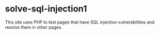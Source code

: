 # solve-sql-injection1
This site uses PHP to test pages that have SQL injection vulnerabilities and resolve them in other pages.
